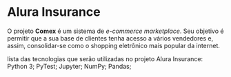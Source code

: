 # Alura Insurance
O projeto **Comex** é um sistema de _e-commerce marketplace_. Seu objetivo é permitir que a sua base de clientes tenha acesso a vários vendedores e, assim, consolidar-se como o shopping eletrônico mais popular da internet.

lista das tecnologias que serão utilizadas no projeto Alura Insurance:
Python 3;
PyTest;
Jupyter;
NumPy;
Pandas;